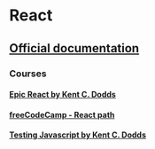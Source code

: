 # React

## [Official documentation](https://reactjs.org/docs/getting-started.html)

### Courses
#### [Epic React by Kent C. Dodds](https://epicreact.dev/)
#### [freeCodeCamp - React path](https://www.freecodecamp.org/learn/front-end-libraries/react/)
#### [Testing Javascript by Kent C. Dodds](https://testingjavascript.com/)
